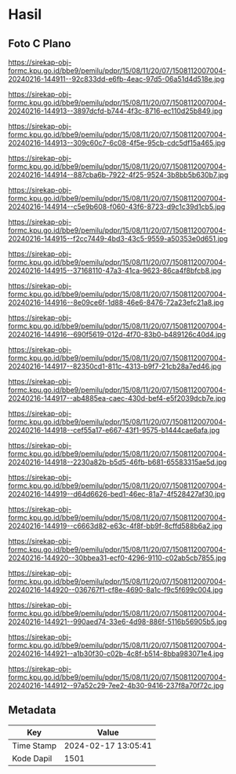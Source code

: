# Hasil

## Foto C Plano

https://sirekap-obj-formc.kpu.go.id/bbe9/pemilu/pdpr/15/08/11/20/07/1508112007004-20240216-144911--92c833dd-e6fb-4eac-97d5-06a51d4d518e.jpg

https://sirekap-obj-formc.kpu.go.id/bbe9/pemilu/pdpr/15/08/11/20/07/1508112007004-20240216-144913--3897dcfd-b744-4f3c-8716-ec110d25b849.jpg

https://sirekap-obj-formc.kpu.go.id/bbe9/pemilu/pdpr/15/08/11/20/07/1508112007004-20240216-144913--309c60c7-6c08-4f5e-95cb-cdc5df15a465.jpg

https://sirekap-obj-formc.kpu.go.id/bbe9/pemilu/pdpr/15/08/11/20/07/1508112007004-20240216-144914--887cba6b-7922-4f25-9524-3b8bb5b630b7.jpg

https://sirekap-obj-formc.kpu.go.id/bbe9/pemilu/pdpr/15/08/11/20/07/1508112007004-20240216-144914--c5e9b608-f060-43f6-8723-d9c1c39d1cb5.jpg

https://sirekap-obj-formc.kpu.go.id/bbe9/pemilu/pdpr/15/08/11/20/07/1508112007004-20240216-144915--f2cc7449-4bd3-43c5-9559-a50353e0d651.jpg

https://sirekap-obj-formc.kpu.go.id/bbe9/pemilu/pdpr/15/08/11/20/07/1508112007004-20240216-144915--37168110-47a3-41ca-9623-86ca4f8bfcb8.jpg

https://sirekap-obj-formc.kpu.go.id/bbe9/pemilu/pdpr/15/08/11/20/07/1508112007004-20240216-144916--8e09ce6f-1d88-46e6-8476-72a23efc21a8.jpg

https://sirekap-obj-formc.kpu.go.id/bbe9/pemilu/pdpr/15/08/11/20/07/1508112007004-20240216-144916--690f5619-012d-4f70-83b0-b489126c40d4.jpg

https://sirekap-obj-formc.kpu.go.id/bbe9/pemilu/pdpr/15/08/11/20/07/1508112007004-20240216-144917--82350cd1-811c-4313-b9f7-21cb28a7ed46.jpg

https://sirekap-obj-formc.kpu.go.id/bbe9/pemilu/pdpr/15/08/11/20/07/1508112007004-20240216-144917--ab4885ea-caec-430d-bef4-e5f2039dcb7e.jpg

https://sirekap-obj-formc.kpu.go.id/bbe9/pemilu/pdpr/15/08/11/20/07/1508112007004-20240216-144918--cef55a17-e667-43f1-9575-b1444cae6afa.jpg

https://sirekap-obj-formc.kpu.go.id/bbe9/pemilu/pdpr/15/08/11/20/07/1508112007004-20240216-144918--2230a82b-b5d5-46fb-b681-65583315ae5d.jpg

https://sirekap-obj-formc.kpu.go.id/bbe9/pemilu/pdpr/15/08/11/20/07/1508112007004-20240216-144919--d64d6626-bed1-46ec-81a7-4f528427af30.jpg

https://sirekap-obj-formc.kpu.go.id/bbe9/pemilu/pdpr/15/08/11/20/07/1508112007004-20240216-144919--c6663d82-e63c-4f8f-bb9f-8cffd588b6a2.jpg

https://sirekap-obj-formc.kpu.go.id/bbe9/pemilu/pdpr/15/08/11/20/07/1508112007004-20240216-144920--30bbea31-ecf0-4296-9110-c02ab5cb7855.jpg

https://sirekap-obj-formc.kpu.go.id/bbe9/pemilu/pdpr/15/08/11/20/07/1508112007004-20240216-144920--036767f1-cf8e-4690-8a1c-f9c5f699c004.jpg

https://sirekap-obj-formc.kpu.go.id/bbe9/pemilu/pdpr/15/08/11/20/07/1508112007004-20240216-144921--990aed74-33e6-4d98-886f-5116b56905b5.jpg

https://sirekap-obj-formc.kpu.go.id/bbe9/pemilu/pdpr/15/08/11/20/07/1508112007004-20240216-144921--a1b30f30-c02b-4c8f-b514-8bba983071e4.jpg

https://sirekap-obj-formc.kpu.go.id/bbe9/pemilu/pdpr/15/08/11/20/07/1508112007004-20240216-144912--97a52c29-7ee2-4b30-9416-237f8a70f72c.jpg


## Metadata

| Key        | Value               |
| ---------- | ------------------- |
| Time Stamp | 2024-02-17 13:05:41 |
| Kode Dapil | 1501                |



